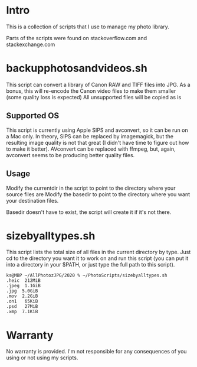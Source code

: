 # Intro

This is a collection of scripts that I use to manage my photo library.

Parts of the scripts were found on stackoverflow.com and stackexchange.com

# backupphotosandvideos.sh

This script can convert a library of Canon RAW and TIFF files into JPG.
As a bonus, this will re-encode the Canon video files to make them smaller (some quality loss is expected)
All unsupported files will be copied as is


## Supported OS

This script is currently using Apple SIPS and avconvert, so it can be run on a Mac only. 
In theory, SIPS can be replaced by imagemagick, but the resulting image quality is not that great (I didn't have time to figure out how to make it better). AVconvert can be replaced with ffmpeg, but, again, avconvert seems to be producing better quality files.

## Usage

Modify the currentdir in the script to point to the directory where your source files are
Modify the basedir to point to the directory where you want your destination files.

Basedir doesn't have to exist, the script will create it if it's not there.

# sizebyalltypes.sh

This script lists the total size of all files in the current directory by type. Just cd to the directory you want it to work on and run this script (you can put it into a directory in your $PATH, or just type the full path to this script).

```
ks@MBP ~/AllPhotozJPG/2020 % ~/PhotoScripts/sizebyalltypes.sh
.heic  212MiB
.jpeg  1.1GiB
.jpg  5.0GiB
.mov  2.2GiB
.on1   65KiB
.psd   27MiB
.xmp  7.1KiB
```

# Warranty

No warranty is provided. I'm not responsible for any consequences of you using or not using my scripts.
